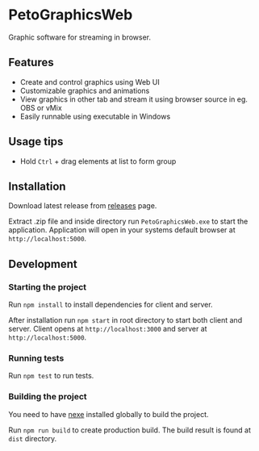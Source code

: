 # PetoGraphicsWeb
Graphic software for streaming in browser.

## Features

- Create and control graphics using Web UI
- Customizable graphics and animations
- View graphics in other tab and stream it using browser source in eg. OBS or vMix
- Easily runnable using executable in Windows

## Usage tips

- Hold `Ctrl` + drag elements at list to form group

## Installation

Download latest release from [releases](https://github.com/SampsaKaskela/PetoGraphicsWeb/releases) page.

Extract .zip file and inside directory run `PetoGraphicsWeb.exe` to start the application. Application will open in your systems default browser at `http://localhost:5000`.

## Development

### Starting the project

Run `npm install` to install dependencies for client and server.

After installation run `npm start` in root directory to start both client and server. Client opens at `http://localhost:3000` and server at `http://localhost:5000`.

### Running tests

Run `npm test` to run tests.

### Building the project

You need to have [nexe](https://github.com/nexe/nexe) installed globally to build the project.

Run `npm run build` to create production build. The build result is found at `dist` directory.
